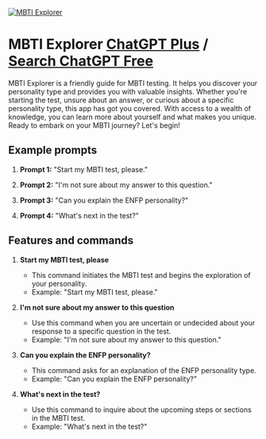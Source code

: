 
[![MBTI Explorer](https://files.oaiusercontent.com/file-DUIrhNlCAvzHMje7Z1NDY7MG?se=2123-10-18T09%3A02%3A36Z&sp=r&sv=2021-08-06&sr=b&rscc=max-age%3D31536000%2C%20immutable&rscd=attachment%3B%20filename%3Dc9a8c383-b7fa-4570-9839-4ca31d7fe974.png&sig=0wiQ8sIWUDjVy3zbXFhk8gHgVxL6WdVqC3/NN2hQ/a0%3D)](https://chat.openai.com/g/g-axVc2Ueh4-mbti-explorer)

# MBTI Explorer [ChatGPT Plus](https://chat.openai.com/g/g-axVc2Ueh4-mbti-explorer) / [Search ChatGPT Free](https://gptcall.net/index.html#/?search=MBTI%20Explorer)

MBTI Explorer is a friendly guide for MBTI testing. It helps you discover your personality type and provides you with valuable insights. Whether you're starting the test, unsure about an answer, or curious about a specific personality type, this app has got you covered. With access to a wealth of knowledge, you can learn more about yourself and what makes you unique. Ready to embark on your MBTI journey? Let's begin!

## Example prompts

1. **Prompt 1:** "Start my MBTI test, please."

2. **Prompt 2:** "I'm not sure about my answer to this question."

3. **Prompt 3:** "Can you explain the ENFP personality?"

4. **Prompt 4:** "What's next in the test?"

## Features and commands

1. **Start my MBTI test, please**
   - This command initiates the MBTI test and begins the exploration of your personality.
   - Example: "Start my MBTI test, please."

2. **I'm not sure about my answer to this question**
   - Use this command when you are uncertain or undecided about your response to a specific question in the test.
   - Example: "I'm not sure about my answer to this question."

3. **Can you explain the ENFP personality?**
   - This command asks for an explanation of the ENFP personality type.
   - Example: "Can you explain the ENFP personality?"

4. **What's next in the test?**
   - Use this command to inquire about the upcoming steps or sections in the MBTI test.
   - Example: "What's next in the test?"


